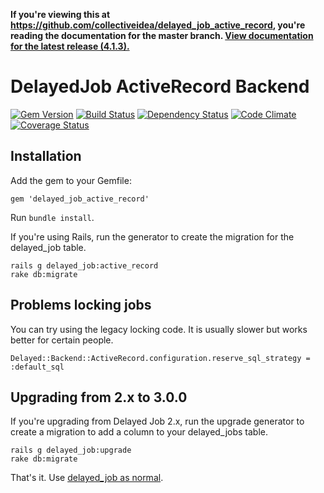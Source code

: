 **If you're viewing this at https://github.com/collectiveidea/delayed_job_active_record,
you're reading the documentation for the master branch.
[View documentation for the latest release
(4.1.3).](https://github.com/collectiveidea/delayed_job_active_record/tree/v4.1.3)**

# DelayedJob ActiveRecord Backend

[![Gem Version](https://img.shields.io/gem/v/delayed_job_active_record.svg)](https://rubygems.org/gems/delayed_job_active_record)
[![Build Status](https://img.shields.io/travis/collectiveidea/delayed_job_active_record.svg)](https://travis-ci.org/collectiveidea/delayed_job_active_record)
[![Dependency Status](https://img.shields.io/gemnasium/collectiveidea/delayed_job_active_record.svg)](https://gemnasium.com/collectiveidea/delayed_job_active_record)
[![Code Climate](https://img.shields.io/codeclimate/github/collectiveidea/delayed_job_active_record.svg)](https://codeclimate.com/github/collectiveidea/delayed_job_active_record)
[![Coverage Status](https://img.shields.io/coveralls/collectiveidea/delayed_job_active_record.svg)](https://coveralls.io/r/collectiveidea/delayed_job_active_record)

## Installation

Add the gem to your Gemfile:

    gem 'delayed_job_active_record'

Run `bundle install`.

If you're using Rails, run the generator to create the migration for the
delayed_job table.

    rails g delayed_job:active_record
    rake db:migrate

## Problems locking jobs

You can try using the legacy locking code. It is usually slower but works better for certain people.

    Delayed::Backend::ActiveRecord.configuration.reserve_sql_strategy = :default_sql

## Upgrading from 2.x to 3.0.0

If you're upgrading from Delayed Job 2.x, run the upgrade generator to create a
migration to add a column to your delayed_jobs table.

    rails g delayed_job:upgrade
    rake db:migrate

That's it. Use [delayed_job as normal](http://github.com/collectiveidea/delayed_job).
